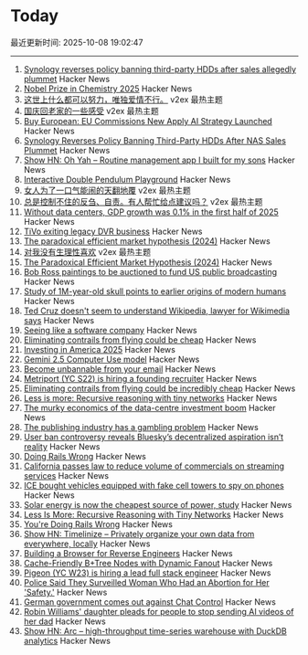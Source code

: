 # Today

最近更新时间: 2025-10-08 19:02:47

--- 
1. [Synology reverses policy banning third-party HDDs after sales allegedly plummet](https://www.guru3d.com/story/synology-reverses-policy-banning-thirdparty-hdds-after-nas-sales-plummet/) Hacker News
2. [Nobel Prize in Chemistry 2025](https://www.nobelprize.org/prizes/chemistry/2025/popular-information/) Hacker News
3. [这世上什么都可以努力，唯独爱情不行。](https://www.v2ex.com/t/1163697) v2ex 最热主题
4. [国庆回老家的一些感受](https://www.v2ex.com/t/1163688) v2ex 最热主题
5. [Buy European: EU Commissions New Apply AI Strategy Launched](https://www.euractiv.com/news/commission-outlines-support-plan-to-get-industries-adopting-ai/) Hacker News
6. [Synology Reverses Policy Banning Third-Party HDDs After NAS Sales Plummet](https://www.guru3d.com/story/synology-reverses-policy-banning-thirdparty-hdds-after-nas-sales-plummet/) Hacker News
7. [Show HN: Oh Yah – Routine management app I built for my sons](https://ohyahapp.com) Hacker News
8. [Interactive Double Pendulum Playground](https://theabbie.github.io/DoublePendulum/) Hacker News
9. [女人为了一口气能闹的天翻地覆](https://www.v2ex.com/t/1163682) v2ex 最热主题
10. [总是控制不住的反刍、自责。有人帮忙给点建议吗？](https://www.v2ex.com/t/1163656) v2ex 最热主题
11. [Without data centers, GDP growth was 0.1% in the first half of 2025](https://fortune.com/2025/10/07/data-centers-gdp-growth-zero-first-half-2025-jason-furman-harvard-economist/) Hacker News
12. [TiVo exiting legacy DVR business](https://www.mediaplaynews.com/tivo-exiting-legacy-dvr-business/) Hacker News
13. [The paradoxical efficient market hypothesis (2024)](https://3quarksdaily.com/3quarksdaily/2024/09/the-paradoxical-efficient-market-hypothesis.html) Hacker News
14. [对我没有生理性喜欢](https://www.v2ex.com/t/1163666) v2ex 最热主题
15. [The Paradoxical Efficient Market Hypothesis (2024)](https://3quarksdaily.com/3quarksdaily/2024/09/the-paradoxical-efficient-market-hypothesis.html) Hacker News
16. [Bob Ross paintings to be auctioned to fund US public broadcasting](https://www.bbc.com/news/articles/cly10275v5zo) Hacker News
17. [Study of 1M-year-old skull points to earlier origins of modern humans](https://www.theguardian.com/science/2025/sep/25/study-of-1m-year-old-skull-points-to-earlier-origins-of-modern-humans) Hacker News
18. [Ted Cruz doesn't seem to understand Wikipedia, lawyer for Wikimedia says](https://arstechnica.com/tech-policy/2025/10/wikipedia-rebuts-ted-cruz-attack-says-cruz-just-doesnt-understand-the-site/) Hacker News
19. [Seeing like a software company](https://www.seangoedecke.com/seeing-like-a-software-company/) Hacker News
20. [Eliminating contrails from flying could be cheap](https://www.sustainabilitybynumbers.com/p/eliminating-contrails) Hacker News
21. [Investing in America 2025](https://blog.google/inside-google/company-announcements/investing-in-america-2025/) Hacker News
22. [Gemini 2.5 Computer Use model](https://blog.google/technology/google-deepmind/gemini-computer-use-model/) Hacker News
23. [Become unbannable from your email](https://karboosx.net/post/PJOveGVa/become-unbannable-from-your-emailgmail) Hacker News
24. [Metriport (YC S22) is hiring a founding recruiter](https://www.ycombinator.com/companies/metriport/jobs/uq6CuhA-founding-recruiter) Hacker News
25. [Eliminating contrails from flying could be incredibly cheap](https://www.sustainabilitybynumbers.com/p/eliminating-contrails) Hacker News
26. [Less is more: Recursive reasoning with tiny networks](https://alexiajm.github.io/2025/09/29/tiny_recursive_models.html) Hacker News
27. [The murky economics of the data-centre investment boom](https://www.economist.com/business/2025/09/30/the-murky-economics-of-the-data-centre-investment-boom) Hacker News
28. [The publishing industry has a gambling problem](https://thewalrus.ca/the-publishing-industry-has-a-gambling-problem/) Hacker News
29. [User ban controversy reveals Bluesky’s decentralized aspiration isn’t reality](https://plus.flux.community/p/banning-controversy-reveals-blueskys) Hacker News
30. [Doing Rails Wrong](https://www.bananacurvingmachine.com/articles/you-re-doing-rails-wrong) Hacker News
31. [California passes law to reduce volume of commercials on streaming services](https://www.gov.ca.gov/2025/10/06/no-more-loud-commercials-governor-newsom-signs-sb-576/) Hacker News
32. [ICE bought vehicles equipped with fake cell towers to spy on phones](https://techcrunch.com/2025/10/07/ice-bought-vehicles-equipped-with-fake-cell-towers-to-spy-on-phones/) Hacker News
33. [Solar energy is now the cheapest source of power, study](https://www.surrey.ac.uk/news/solar-energy-now-worlds-cheapest-source-power-surrey-study-finds) Hacker News
34. [Less Is More: Recursive Reasoning with Tiny Networks](https://arxiv.org/abs/2510.04871) Hacker News
35. [You're Doing Rails Wrong](https://www.bananacurvingmachine.com/articles/you-re-doing-rails-wrong) Hacker News
36. [Show HN: Timelinize – Privately organize your own data from everywhere, locally](https://timelinize.com) Hacker News
37. [Building a Browser for Reverse Engineers](https://nullpt.rs/reverse-engineering-browser) Hacker News
38. [Cache-Friendly B+Tree Nodes with Dynamic Fanout](https://jacobsherin.com/posts/2025-08-18-bplustree-struct-hack/) Hacker News
39. [Pigeon (YC W23) is hiring a lead full stack engineer](https://www.ycombinator.com/companies/pigeon/jobs/sjuJOg3-lead-full-stack-software-engineer-remote-us) Hacker News
40. [Police Said They Surveilled Woman Who Had an Abortion for Her 'Safety.'](https://www.404media.co/police-said-they-surveilled-woman-who-had-an-abortion-for-her-safety-court-records-show-they-considered-charging-her-with-a-crime/) Hacker News
41. [German government comes out against Chat Control](https://xcancel.com/paddi_hansen/status/1975595307800142205) Hacker News
42. [Robin Williams' daughter pleads for people to stop sending AI videos of her dad](https://www.bbc.co.uk/news/articles/c0r0erqk18jo) Hacker News
43. [Show HN: Arc – high-throughput time-series warehouse with DuckDB analytics](https://github.com/Basekick-Labs/arc) Hacker News
